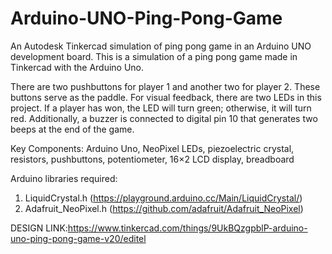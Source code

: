 # Arduino-UNO-Ping-Pong-Game
An Autodesk Tinkercad simulation of ping pong game in an Arduino UNO development board.
This is a simulation of a ping pong game made in Tinkercad with the Arduino Uno. 

There are two pushbuttons for player 1 and another two for player 2. These buttons serve as the paddle.
For visual feedback, there are two LEDs in this project.
If a player has won, the LED will turn green; otherwise, it will turn red. Additionally, 
a buzzer is connected to digital pin 10 that generates two beeps at the end of the game.

Key Components: Arduino Uno, NeoPixel LEDs, piezoelectric crystal, resistors, pushbuttons, 
potentiometer, 16×2 LCD display, breadboard

Arduino libraries required:
1. LiquidCrystal.h      (https://playground.arduino.cc/Main/LiquidCrystal/)
2. Adafruit_NeoPixel.h  (https://github.com/adafruit/Adafruit_NeoPixel)

DESIGN LINK:https://www.tinkercad.com/things/9UkBQzgpblP-arduino-uno-ping-pong-game-v20/editel
